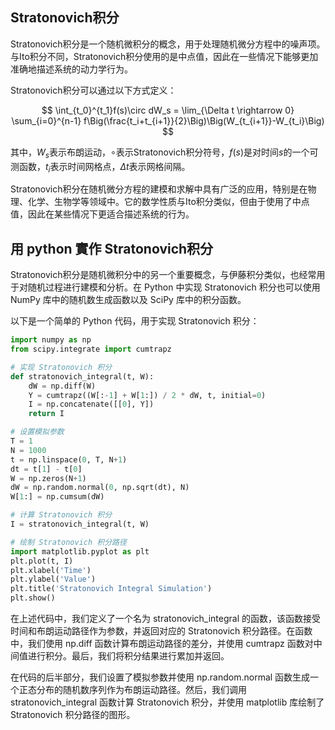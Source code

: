 
## Stratonovich积分

Stratonovich积分是一个随机微积分的概念，用于处理随机微分方程中的噪声项。与Ito积分不同，Stratonovich积分使用的是中点值，因此在一些情况下能够更加准确地描述系统的动力学行为。

Stratonovich积分可以通过以下方式定义：

$$
\int_{t_0}^{t_1}f(s)\circ dW_s = \lim_{\Delta t \rightarrow 0} \sum_{i=0}^{n-1} f\Big(\frac{t_i+t_{i+1}}{2}\Big)\Big(W_{t_{i+1}}-W_{t_i}\Big)
$$

其中，$W_s$表示布朗运动，$\circ$表示Stratonovich积分符号，$f(s)$是对时间$s$的一个可测函数，$t_i$表示时间网格点，$\Delta t$表示网格间隔。

Stratonovich积分在随机微分方程的建模和求解中具有广泛的应用，特别是在物理、化学、生物学等领域中。它的数学性质与Ito积分类似，但由于使用了中点值，因此在某些情况下更适合描述系统的行为。

## 用 python 實作 Stratonovich积分

Stratonovich积分是随机微积分中的另一个重要概念，与伊藤积分类似，也经常用于对随机过程进行建模和分析。在 Python 中实现 Stratonovich 积分也可以使用 NumPy 库中的随机数生成函数以及 SciPy 库中的积分函数。

以下是一个简单的 Python 代码，用于实现 Stratonovich 积分：

```py
import numpy as np
from scipy.integrate import cumtrapz

# 实现 Stratonovich 积分
def stratonovich_integral(t, W):
    dW = np.diff(W)
    Y = cumtrapz((W[:-1] + W[1:]) / 2 * dW, t, initial=0)
    I = np.concatenate([[0], Y])
    return I

# 设置模拟参数
T = 1
N = 1000
t = np.linspace(0, T, N+1)
dt = t[1] - t[0]
W = np.zeros(N+1)
dW = np.random.normal(0, np.sqrt(dt), N)
W[1:] = np.cumsum(dW)

# 计算 Stratonovich 积分
I = stratonovich_integral(t, W)

# 绘制 Stratonovich 积分路径
import matplotlib.pyplot as plt
plt.plot(t, I)
plt.xlabel('Time')
plt.ylabel('Value')
plt.title('Stratonovich Integral Simulation')
plt.show()

```

在上述代码中，我们定义了一个名为 stratonovich_integral 的函数，该函数接受时间和布朗运动路径作为参数，并返回对应的 Stratonovich 积分路径。在函数中，我们使用 np.diff 函数计算布朗运动路径的差分，并使用 cumtrapz 函数对中间值进行积分。最后，我们将积分结果进行累加并返回。

在代码的后半部分，我们设置了模拟参数并使用 np.random.normal 函数生成一个正态分布的随机数序列作为布朗运动路径。然后，我们调用 stratonovich_integral 函数计算 Stratonovich 积分，并使用 matplotlib 库绘制了 Stratonovich 积分路径的图形。


